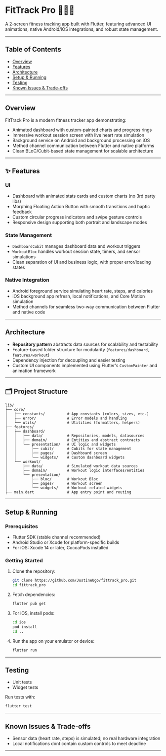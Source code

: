 

# FitTrack Pro 🏃‍♀️📱

A 2-screen fitness tracking app built with Flutter, featuring advanced UI animations, native Android/iOS integrations, and robust state management.

---

## Table of Contents

- [Overview](#overview)  
- [Features](#features)  
- [Architecture](#architecture)  
- [Setup & Running](#setup--running)  
- [Testing](#testing)  
- [Known Issues & Trade-offs](#known-issues--trade-offs)  

---

## Overview

FitTrack Pro is a modern fitness tracker app demonstrating:

- Animated dashboard with custom-painted charts and progress rings  
- Immersive workout session screen with live heart rate simulation  
- Background service on Android and background processing on iOS  
- Method channel communication between Flutter and native platforms  
- Clean BLoC/Cubit-based state management for scalable architecture

---

## ✨ Features

### UI

- Dashboard with animated stats cards and custom charts (no 3rd party libs)  
- Morphing Floating Action Button with smooth transitions and haptic feedback  
- Custom circular progress indicators and swipe gesture controls  
- Responsive design supporting both portrait and landscape modes  

### State Management

- `DashboardCubit` manages dashboard data and workout triggers  
- `WorkoutBloc` handles workout session state, timers, and sensor simulations  
- Clean separation of UI and business logic, with proper error/loading states  

### Native Integration

- Android foreground service simulating heart rate, steps, and calories  
- iOS background app refresh, local notifications, and Core Motion simulation  
- Method channels for seamless two-way communication between Flutter and native code  

---

## Architecture

- **Repository pattern** abstracts data sources for scalability and testability  
- Feature-based folder structure for modularity (`features/dashboard`, `features/workout`)  
- Dependency injection for decoupling and easier testing  
- Custom UI components implemented using Flutter's `CustomPainter` and animation framework  

---

## 🗂 Project Structure

```
lib/
├── core/
│   ├── constants/          # App constants (colors, sizes, etc.)
│   ├── error/              # Error models and handling
│   └── utils/              # Utilities (formatters, helpers)
├── features/
│   ├── dashboard/
│   │   ├── data/           # Repositories, models, datasources
│   │   ├── domain/         # Entities and abstract contracts
│   │   └── presentation/   # UI logic and widgets
│   │       ├── cubit/      # Cubits for state management
│   │       ├── pages/      # Dashboard screen
│   │       └── widgets/    # Custom dashboard widgets
│   └── workout/
│       ├── data/           # Simulated workout data sources
│       ├── domain/         # Workout logic interfaces/entities
│       └── presentation/
│           ├── bloc/       # Workout Bloc
│           ├── pages/      # Workout screen
│           └── widgets/    # Workout-related widgets
├── main.dart               # App entry point and routing
```

---

## Setup & Running

### Prerequisites

- Flutter SDK (stable channel recommended)  
- Android Studio or Xcode for platform-specific builds  
- For iOS: Xcode 14 or later, CocoaPods installed  

### Getting Started

1. Clone the repository:

   ```bash
   git clone https://github.com/JustineUgo/fittrack_pro.git
   cd fittrack_pro
   ```

2. Fetch dependencies:

   ```bash
   flutter pub get
   ```

3. For iOS, install pods:

   ```bash
   cd ios
   pod install
   cd ..
   ```

4. Run the app on your emulator or device:

   ```bash
   flutter run
   ```

---

## Testing

* Unit tests 
* Widget tests 

Run tests with:

```bash
flutter test
```

---

## Known Issues & Trade-offs

* Sensor data (heart rate, steps) is simulated; no real hardware integration
* Local notifications dont contain custom controls to meet deadline

---
